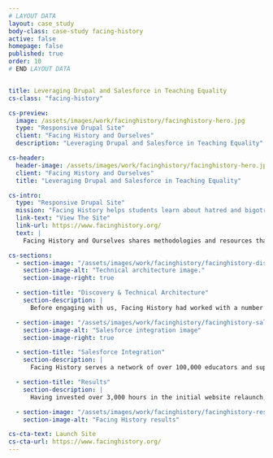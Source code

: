 ```yaml
---
# LAYOUT DATA
layout: case_study
body-class: case-study facing-history
active: false
homepage: false
published: true
order: 10
# END LAYOUT DATA


title: Leveraging Drupal and Salesforce in Teaching Equality
cs-class: "facing-history"

cs-preview:
  image: /assets/images/work/facinghistory/facinghistory-hero.jpg
  type: "Responsive Drupal Site"
  client: "Facing History and Ourselves"
  description: "Leveraging Drupal and Salesforce in Teaching Equality"

cs-header:
  header-image: /assets/images/work/facinghistory/facinghistory-hero.jpg
  client: "Facing History and Ourselves"
  title: "Leveraging Drupal and Salesforce in Teaching Equality"

cs-intro:
  type: "Responsive Drupal Site"
  mission: "Facing History helps students learn about hatred and bigotry so they can stop them from happening in the future."
  link-text: "View The Site"
  link-url: https://www.facinghistory.org/
  text: |
    Facing History and Ourselves shares methodologies and resources that help educators teach equality and tolerance to middle school students. Their online teaching library and event registration tools are critical to growing their global reach. We assisted them in a major Drupal redesign, as well as the implementation of the most sophisticated Salesforce integration we have seen.

cs-sections:
  - section-image: "/assets/images/work/facinghistory/facinghistory-discovery.jpg"
    section-image-alt: "Technical architecture image."
    section-image-right: true

  - section-title: "Discovery & Technical Architecture"
    section-description: |
      Before engaging with us, Facing History had worked with a number of creative partners and technology providers. Our engineering recommendations began with a thorough review and prioritization of features across many hundreds of pages of documentation. We consolidated this information to map out the development of a responsively-designed publishing platform that leverages a "modular" (or reusable) content model.

  - section-image: "/assets/images/work/facinghistory/facinghistory-salesforce.jpg"
    section-image-alt: "Salesforce integration image"
    section-image-right: true

  - section-title: "Salesforce Integration"
    section-description: |
      Facing History serves a network of over 100,000 educators and supporters who actively engage through their website. We developed a robust integration that syncs over 280,000 constituent records between Drupal and Salesforce in real time. The solution supports paid event registration, online donations, and a user account access control.

  - section-title: "Results"
    section-description: |
      Having invested over 3,000 hours in the initial website relaunch, we have provided Facing History with a "best of class" solution that will scale with the organization over time.

  - section-image: "/assets/images/work/facinghistory/facinghistory-results.jpg"
    section-image-alt: "Facing History results"

cs-cta-text: Launch Site
cs-cta-url: https://www.facinghistory.org/
---
```

